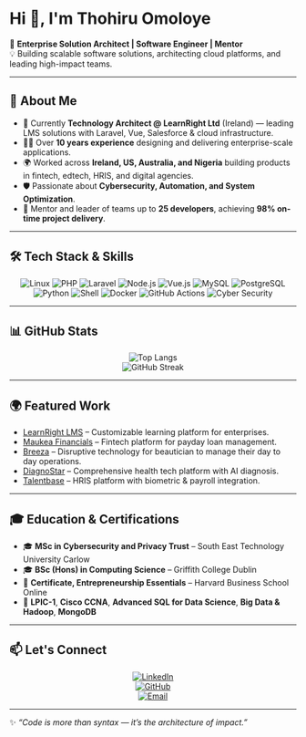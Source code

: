 # Hi 👋, I'm Thohiru Omoloye  

🚀 **Enterprise Solution Architect | Software Engineer | Mentor**  
💡 Building scalable software solutions, architecting cloud platforms, and leading high-impact teams.  

---

## 🌟 About Me
- 🔭 Currently **Technology Architect @ LearnRight Ltd** (Ireland) — leading LMS solutions with Laravel, Vue, Salesforce & cloud infrastructure.  
- 🧑‍💻 Over **10 years experience** designing and delivering enterprise-scale applications.  
- 🌍 Worked across **Ireland, US, Australia, and Nigeria** building products in fintech, edtech, HRIS, and digital agencies.  
- 🛡 Passionate about **Cybersecurity, Automation, and System Optimization**.  
- 🎯 Mentor and leader of teams up to **25 developers**, achieving **98% on-time project delivery**.  

---

## 🛠 Tech Stack & Skills
<div align="center">

![Linux](https://img.shields.io/badge/Linux-000?style=for-the-badge&logo=linux&logoColor=white)
![PHP](https://img.shields.io/badge/PHP-777BB4?style=for-the-badge&logo=php&logoColor=white)
![Laravel](https://img.shields.io/badge/Laravel-FF2D20?style=for-the-badge&logo=laravel&logoColor=white)
![Node.js](https://img.shields.io/badge/Node.js-43853D?style=for-the-badge&logo=node.js&logoColor=white)
![Vue.js](https://img.shields.io/badge/Vue.js-35495E?style=for-the-badge&logo=vue.js&logoColor=4FC08D)
![MySQL](https://img.shields.io/badge/MySQL-005C84?style=for-the-badge&logo=mysql&logoColor=white)
![PostgreSQL](https://img.shields.io/badge/PostgreSQL-316192?style=for-the-badge&logo=postgresql&logoColor=white)
![Python](https://img.shields.io/badge/Python-3776AB?style=for-the-badge&logo=python&logoColor=white)
![Shell](https://img.shields.io/badge/Shell_Scripting-121011?style=for-the-badge&logo=gnu-bash&logoColor=white)
![Docker](https://img.shields.io/badge/Docker-2496ED?style=for-the-badge&logo=docker&logoColor=white)
![GitHub Actions](https://img.shields.io/badge/GitHub%20Actions-2088FF?style=for-the-badge&logo=githubactions&logoColor=white)
![Cyber Security](https://img.shields.io/badge/Cyber%20Security-181717?style=for-the-badge&logo=databricks&logoColor=white)

</div>

---

## 📊 GitHub Stats
<div align="center">
  
![Top Langs](https://github-readme-stats.vercel.app/api/top-langs/?username=tohir87&layout=compact&theme=radical)  
![GitHub Streak](https://github-readme-streak-stats.herokuapp.com/?user=tohir87&theme=radical)

</div>

---

## 🌍 Featured Work
- [LearnRight LMS](https://www.learnright.com/about/) – Customizable learning platform for enterprises.  
- [Maukea Financials](https://maukea.com) – Fintech platform for payday loan management.  
- [Breeza](https://www.labreeza.com/) – Disruptive technology for beautician to manage their day to day operations.  
- [DiagnoStar](https://portal.diagnostar.com/) – Comprehensive health tech platform with AI diagnosis.  
- [Talentbase](https://talentbase.ng/) – HRIS platform with biometric & payroll integration.  

---

## 🎓 Education & Certifications
- 🎓 **MSc in Cybersecurity and Privacy Trust** – South East Technology University Carlow  
- 🎓 **BSc (Hons) in Computing Science** – Griffith College Dublin  
- 📜 **Certificate, Entrepreneurship Essentials** – Harvard Business School Online  
- 🔐 **LPIC-1**, **Cisco CCNA**, **Advanced SQL for Data Science**, **Big Data & Hadoop**, **MongoDB**  

---

## 📫 Let's Connect
<div align="center">

[![LinkedIn](https://img.shields.io/badge/LinkedIn-0A66C2?style=for-the-badge&logo=linkedin&logoColor=white)](https://www.linkedin.com/in/tohiromoloye)  
[![GitHub](https://img.shields.io/badge/GitHub-181717?style=for-the-badge&logo=github&logoColor=white)](https://github.com/tohir87)  
[![Email](https://img.shields.io/badge/Email-omoloye.tohir%40yahoo.co.uk-blue?style=for-the-badge&logo=gmail)](mailto:omoloye.tohir@yahoo.co.uk)  

</div>

---

✨ _“Code is more than syntax — it’s the architecture of impact.”_
